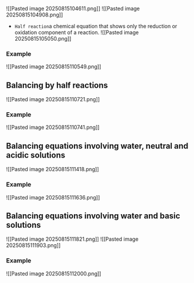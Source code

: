 ![[Pasted image 20250815104611.png]]
![[Pasted image 20250815104908.png]]
* `Half reaction`a chemical equation that shows only the reduction or oxidation component of a reaction.
![[Pasted image 20250815105050.png]]

### Example
![[Pasted image 20250815110549.png]]

## Balancing by half reactions
![[Pasted image 20250815110721.png]]

### Example
![[Pasted image 20250815110741.png]]

## Balancing equations involving water, neutral and acidic solutions
![[Pasted image 20250815111418.png]]

### Example 
![[Pasted image 20250815111636.png]]

## Balancing equations involving water and basic solutions
![[Pasted image 20250815111821.png]]
![[Pasted image 20250815111903.png]]
### Example
![[Pasted image 20250815112000.png]]